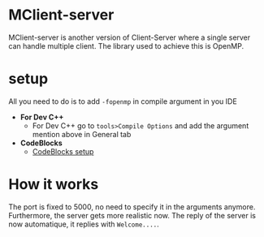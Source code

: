 # MClient-server
MClient-server is another version of Client-Server where a single server can handle multiple client. The library used to achieve this is OpenMP.
# setup
All you need to do is to add `-fopenmp` in compile argument in you IDE
  - <b>For Dev C++</b>
    - For Dev C++ go to `tools>Compile Options` and add the argument mention above in General tab
  - <b> CodeBlocks </b>
    * [CodeBlocks setup](http://instincttechies.blogspot.com/2013/06/how-to-use-openmp-in-codeblocks.html)
# How it works
The port is fixed to 5000, no need to specify it in the arguments anymore. Furthermore, the server gets more realistic now. The reply of the server is now automatique, it replies with `Welcome....`.
